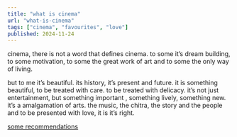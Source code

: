 ```yaml
---
title: "what is cinema"
url: "what-is-cinema"
tags: ["cinema", "favourites", "love"]
published: 2024-11-24
---
```


cinema, there is not a word that defines cinema. to some it’s dream building, to some motivation, to some the great work of art and to some the only way of living.

but to me it’s beautiful. its history, it’s present and future. it is something beautiful, to be treated with care. to be treated with delicacy. it’s not just entertainment, but something important , something lively, something new. it’s a amalgamation of arts. the music, the chitra, the story and the people and to be presented with love, it is it’s right.

<u><a href = "/cinema"> some recommendations </a></u>

